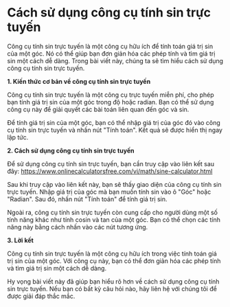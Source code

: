 Cách sử dụng công cụ tính sin trực tuyến
========================================

Công cụ tính sin trực tuyến là một công cụ hữu ích để tính toán giá trị sin của một góc. Nó có thể giúp bạn đơn giản hóa các phép tính và tìm giá trị sin một cách dễ dàng. Trong bài viết này, chúng ta sẽ tìm hiểu cách sử dụng công cụ tính sin trực tuyến.

**1. Kiến thức cơ bản về công cụ tính sin trực tuyến**

Công cụ tính sin trực tuyến là một công cụ trực tuyến miễn phí, cho phép bạn tính giá trị sin của một góc trong độ hoặc radian. Bạn có thể sử dụng công cụ này để giải quyết các bài toán liên quan đến góc và sin.

Để tính giá trị sin của một góc, bạn có thể nhập giá trị của góc đó vào công cụ tính sin trực tuyến và nhấn nút "Tính toán". Kết quả sẽ được hiển thị ngay lập tức.

**2. Cách sử dụng công cụ tính sin trực tuyến**

Để sử dụng công cụ tính sin trực tuyến, bạn cần truy cập vào liên kết sau đây: <https://www.onlinecalculatorsfree.com/vi/math/sine-calculator.html>

Sau khi truy cập vào liên kết này, bạn sẽ thấy giao diện của công cụ tính sin trực tuyến. Nhập giá trị của góc mà bạn muốn tính sin vào ô "Góc" hoặc "Radian". Sau đó, nhấn nút "Tính toán" để tính giá trị sin.

Ngoài ra, công cụ tính sin trực tuyến còn cung cấp cho người dùng một số tính năng khác như tính cosin và tan của một góc. Bạn có thể chọn các tính năng này bằng cách nhấn vào các nút tương ứng.

**3. Lời kết**

Công cụ tính sin trực tuyến là một công cụ hữu ích trong việc tính toán giá trị sin của một góc. Với công cụ này, bạn có thể đơn giản hóa các phép tính và tìm giá trị sin một cách dễ dàng.

Hy vọng bài viết này đã giúp bạn hiểu rõ hơn về cách sử dụng công cụ tính sin trực tuyến. Nếu bạn có bất kỳ câu hỏi nào, hãy liên hệ với chúng tôi để được giải đáp thắc mắc.